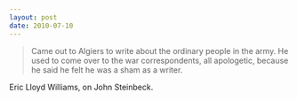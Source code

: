 ```yaml
---
layout: post
date: 2010-07-10
---  
```


>Came out to Algiers to write about the ordinary people in the army. He used to come over to the war correspondents, all apologetic, because he said he felt he was a sham as a writer.

Eric Lloyd Williams, on John Steinbeck.
